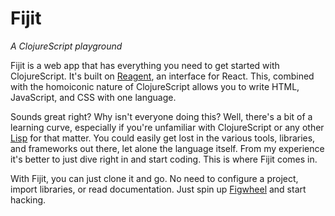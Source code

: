 # Fijit
_A ClojureScript playground_

Fijit is a web app that has everything you need to get started with ClojureScript. It's built on [Reagent](https://github.com/reagent-project/reagent), an interface for React. This, combined with the homoiconic nature of ClojureScript allows you to write HTML, JavaScript, and CSS with one language.

Sounds great right? Why isn't everyone doing this? Well, there's a bit of a learning curve, especially if you're unfamiliar with ClojureScript or any other [Lisp](https://en.wikipedia.org/wiki/Lisp) for that matter. You could easily get lost in the various tools, libraries, and frameworks out there, let alone the language itself. From my experience it's better to just dive right in and start coding. This is where Fijit comes in.

With Fijit, you can just clone it and go. No need to configure a project, import libraries, or read documentation. Just spin up [Figwheel](https://github.com/bhauman/figwheel-main) and start hacking.